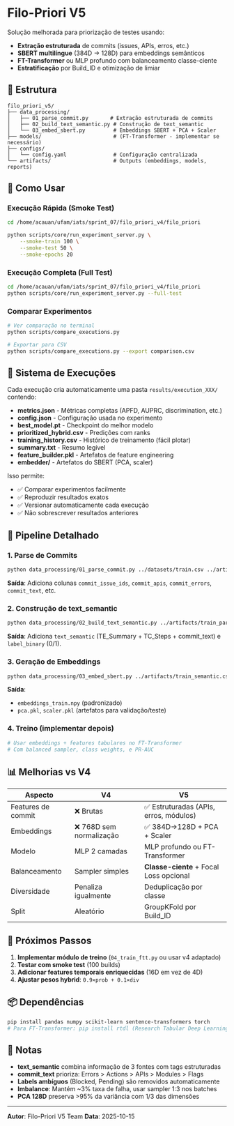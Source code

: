 # Filo-Priori V5

Solução melhorada para priorização de testes usando:
- **Extração estruturada** de commits (issues, APIs, erros, etc.)
- **SBERT multilíngue** (384D → 128D) para embeddings semânticos
- **FT-Transformer** ou MLP profundo com balanceamento classe-ciente
- **Estratificação** por Build_ID e otimização de limiar

## 📁 Estrutura

```
filo_priori_v5/
├── data_processing/
│   ├── 01_parse_commit.py       # Extração estruturada de commits
│   ├── 02_build_text_semantic.py # Construção de text_semantic
│   └── 03_embed_sbert.py         # Embeddings SBERT + PCA + Scaler
├── models/                       # (FT-Transformer - implementar se necessário)
├── configs/
│   └── config.yaml               # Configuração centralizada
└── artifacts/                    # Outputs (embeddings, models, reports)
```

## 🚀 Como Usar

### Execução Rápida (Smoke Test)
```bash
cd /home/acauan/ufam/iats/sprint_07/filo_priori_v4/filo_priori

python scripts/core/run_experiment_server.py \
    --smoke-train 100 \
    --smoke-test 50 \
    --smoke-epochs 20
```

### Execução Completa (Full Test)
```bash
cd /home/acauan/ufam/iats/sprint_07/filo_priori_v4/filo_priori
python scripts/core/run_experiment_server.py --full-test
```

### Comparar Experimentos
```bash
# Ver comparação no terminal
python scripts/compare_executions.py

# Exportar para CSV
python scripts/compare_executions.py --export comparison.csv
```

## 📁 Sistema de Execuções

Cada execução cria automaticamente uma pasta `results/execution_XXX/` contendo:

- **metrics.json** - Métricas completas (APFD, AUPRC, discrimination, etc.)
- **config.json** - Configuração usada no experimento
- **best_model.pt** - Checkpoint do melhor modelo
- **prioritized_hybrid.csv** - Predições com ranks
- **training_history.csv** - Histórico de treinamento (fácil plotar)
- **summary.txt** - Resumo legível
- **feature_builder.pkl** - Artefatos de feature engineering
- **embedder/** - Artefatos do SBERT (PCA, scaler)

Isso permite:
- ✅ Comparar experimentos facilmente
- ✅ Reproduzir resultados exatos
- ✅ Versionar automaticamente cada execução
- ✅ Não sobrescrever resultados anteriores

## 🔄 Pipeline Detalhado

### 1. Parse de Commits
```bash
python data_processing/01_parse_commit.py ../datasets/train.csv ../artifacts/train_parsed.csv
```

**Saída**: Adiciona colunas `commit_issue_ids`, `commit_apis`, `commit_errors`, `commit_text`, etc.

### 2. Construção de text_semantic
```bash
python data_processing/02_build_text_semantic.py ../artifacts/train_parsed.csv ../artifacts/train_semantic.csv
```

**Saída**: Adiciona `text_semantic` (TE_Summary + TC_Steps + commit_text) e `label_binary` (0/1).

### 3. Geração de Embeddings
```bash
python data_processing/03_embed_sbert.py ../artifacts/train_semantic.csv 128 ../artifacts/embeddings/
```

**Saída**:
- `embeddings_train.npy` (padronizado)
- `pca.pkl`, `scaler.pkl` (artefatos para validação/teste)

### 4. Treino (implementar depois)
```bash
# Usar embeddings + features tabulares no FT-Transformer
# Com balanced sampler, class weights, e PR-AUC
```

## 📊 Melhorias vs V4

| Aspecto | V4 | V5 |
|---------|----|----|
| Features de commit | ❌ Brutas | ✅ Estruturadas (APIs, erros, módulos) |
| Embeddings | ❌ 768D sem normalização | ✅ 384D→128D + PCA + Scaler |
| Modelo | MLP 2 camadas | MLP profundo ou FT-Transformer |
| Balanceamento | Sampler simples | **Classe-ciente** + Focal Loss opcional |
| Diversidade | Penaliza igualmente | Deduplicação por classe |
| Split | Aleatório | GroupKFold por Build_ID |

## 🎯 Próximos Passos

1. **Implementar módulo de treino** (`04_train_ftt.py` ou usar v4 adaptado)
2. **Testar com smoke test** (100 builds)
3. **Adicionar features temporais enriquecidas** (16D em vez de 4D)
4. **Ajustar pesos hybrid**: `0.9×prob + 0.1×div`

## 📦 Dependências

```bash
pip install pandas numpy scikit-learn sentence-transformers torch
# Para FT-Transformer: pip install rtdl (Research Tabular Deep Learning)
```

## 📝 Notas

- **text_semantic** combina informação de 3 fontes com tags estruturadas
- **commit_text** prioriza: Errors > Actions > APIs > Modules > Flags
- **Labels ambíguos** (Blocked, Pending) são removidos automaticamente
- **Imbalance**: Mantém ~3% taxa de falha, usar sampler 1:3 nos batches
- **PCA 128D** preserva >95% da variância com 1/3 das dimensões

---

**Autor**: Filo-Priori V5 Team
**Data**: 2025-10-15
